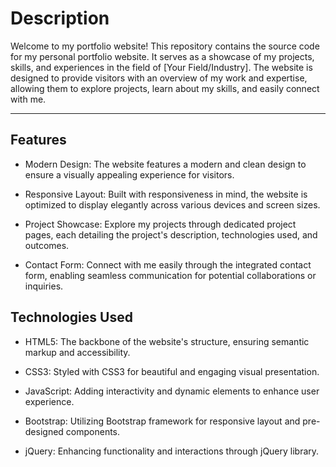 # Description
Welcome to my portfolio website! This repository contains the source code for my personal portfolio website. It serves as a showcase of my projects, skills, and experiences in the field of [Your Field/Industry]. The website is designed to provide visitors with an overview of my work and expertise, allowing them to explore projects, learn about my skills, and easily connect with me.

---

## Features
- Modern Design: The website features a modern and clean design to ensure a visually appealing experience for visitors.

- Responsive Layout: Built with responsiveness in mind, the website is optimized to display elegantly across various devices and screen sizes.

- Project Showcase: Explore my projects through dedicated project pages, each detailing the project's description, technologies used, and outcomes.

- Contact Form: Connect with me easily through the integrated contact form, enabling seamless communication for potential collaborations or inquiries.

## Technologies Used
- HTML5: The backbone of the website's structure, ensuring semantic markup and accessibility.

- CSS3: Styled with CSS3 for beautiful and engaging visual presentation.

- JavaScript: Adding interactivity and dynamic elements to enhance user experience.

- Bootstrap: Utilizing Bootstrap framework for responsive layout and pre-designed components.

- jQuery: Enhancing functionality and interactions through jQuery library.

